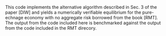 This code implements the alternative algorithm described in Sec. 3 of the paper [DIW] and yields a numerically verifiable equilibrium for the pure-echnage economy with no aggregate risk borrowed from the book [RMT]. The output from the code included here is benchmarked against the output from the code included in the RMT direcory.
